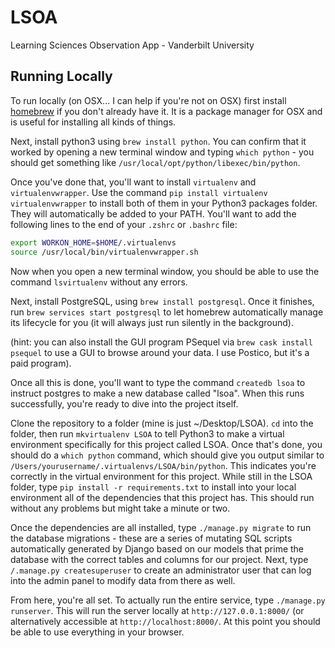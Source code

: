 # LSOA
Learning Sciences Observation App - Vanderbilt University

## Running Locally

To run locally (on OSX... I can help if you're not on OSX) first install [homebrew](https://brew.sh/) if you
don't already have it. It is a package manager for OSX and is useful for installing all kinds of things.

Next, install python3 using `brew install python`. You can confirm that it worked by opening a new terminal
window and typing `which python` - you should get something like `/usr/local/opt/python/libexec/bin/python`.

Once you've done that, you'll want to install `virtualenv` and `virtualenvwrapper`. Use the command
`pip install virtualenv virtualenvwrapper` to install both of them in your Python3 packages folder. They will
automatically be added to your PATH. You'll want to add the following lines to the end of your `.zshrc` or `.bashrc`
file:

```bash
export WORKON_HOME=$HOME/.virtualenvs
source /usr/local/bin/virtualenvwrapper.sh
```

Now when you open a new terminal window, you should be able to use the command `lsvirtualenv` without any errors.

Next, install PostgreSQL, using `brew install postgresql`. Once it finishes, run `brew services start postgresql`
to let homebrew automatically manage its lifecycle for you (it will always just run silently in the background).

(hint: you can also install the GUI program PSequel via `brew cask install psequel` to use a GUI to browse around
your data. I use Postico, but it's a paid program).

Once all this is done, you'll want to type the command `createdb lsoa` to instruct postgres to make a new database
called "lsoa". When this runs successfully, you're ready to dive into the project itself.

Clone the repository to a folder (mine is just ~/Desktop/LSOA). `cd` into the folder, then run `mkvirtualenv LSOA`
to tell Python3 to make a virtual environment specifically for this project called LSOA. Once that's done, you 
should do a `which python` command, which should give you output similar to 
`/Users/yourusername/.virtualenvs/LSOA/bin/python`. This indicates you're correctly in the virtual environment
for this project. While still in the LSOA folder, type `pip install -r requirements.txt` to install into your local
environment all of the dependencies that this project has. This should run without any problems but might take a
minute or two.

Once the dependencies are all installed, type `./manage.py migrate` to run the database migrations - these are a
series of mutating SQL scripts automatically generated by Django based on our models that prime the database with
the correct tables and columns for our project. Next, type `/.manage.py createsuperuser` to create an administrator
user that can log into the admin panel to modify data from there as well.

From here, you're all set. To actually run the entire service, type `./manage.py runserver`. This will run the server
locally at `http://127.0.0.1:8000/` (or alternatively accessible at `http://localhost:8000/`. At this point you 
should be able to use everything in your browser.
